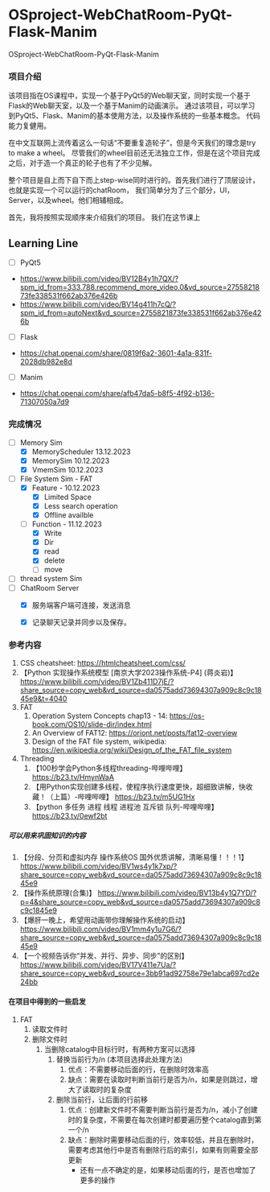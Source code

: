 # OSproject-WebChatRoom-PyQt-Flask-Manim
 OSproject-WebChatRoom-PyQt-Flask-Manim

### 项目介绍
该项目指在OS课程中，实现一个基于PyQt5的Web聊天室，同时实现一个基于Flask的Web聊天室，以及一个基于Manim的动画演示。
通过该项目，可以学习到PyQt5、Flask、Manim的基本使用方法，以及操作系统的一些基本概念。
代码能力复健用。

在中文互联网上流传着这么一句话“不要重复造轮子”，但是今天我们的理念是try to make a wheel。
尽管我们的wheel目前还无法独立工作，但是在这个项目完成之后，对于造一个真正的轮子也有了不少见解。

整个项目是自上而下自下而上step-wise同时进行的。首先我们进行了顶层设计，也就是实现一个可以运行的chatRoom，
我们简单分为了三个部分，UI，Server，以及wheel。他们相辅相成。

首先，我将按照实现顺序来介绍我们的项目。
我们在这节课上


## Learning Line
- [ ] PyQt5
- https://www.bilibili.com/video/BV12B4y1h7QX/?spm_id_from=333.788.recommend_more_video.0&vd_source=2755821873fe338531f662ab376e426b
- https://www.bilibili.com/video/BV14g411h7cQ/?spm_id_from=autoNext&vd_source=2755821873fe338531f662ab376e426b
- [ ] Flask
- https://chat.openai.com/share/0819f6a2-3601-4a1a-831f-2028db982e8d
- [ ] Manim
- https://chat.openai.com/share/afb47da5-b8f5-4f92-b136-71307050a7d9



### 完成情况
- [ ] Memory Sim
  - [X] MemoryScheduler 13.12.2023
  - [X] MemorySim 10.12.2023
  - [X] VmemSim   10.12.2023
- [ ] File System Sim - FAT
  - [x] Feature - 10.12.2023
    - [x] Limited Space 
    - [x] Less search operation
    - [x] Offline availble
  - [ ] Function - 11.12.2023
    - [x] Write
    - [x] Dir
    - [x] read
    - [x] delete
    - [ ] move
- [ ] thread system Sim
- [ ] ChatRoom Server
  - [X] 服务端客户端可连接，发送消息
  - [X] 记录聊天记录并同步以及保存。




### 参考内容


1. CSS cheatsheet: https://htmlcheatsheet.com/css/
2. 【Python 实现操作系统模型 [南京大学2023操作系统-P4] (蒋炎岩)】  https://www.bilibili.com/video/BV1Zb411D7jE/?share_source=copy_web&vd_source=da0575add73694307a909c8c9c1845e9&t=4040
3. FAT
    1. Operation System Concepts chap13 - 14: https://os-book.com/OS10/slide-dir/index.html
    2. An Overview of FAT12: https://oriont.net/posts/fat12-overview
    3. Design of the FAT file system, wikipedia: https://en.wikipedia.org/wiki/Design_of_the_FAT_file_system
4. Threading
   1. 【100秒学会Python多线程threading-哔哩哔哩】 https://b23.tv/HmynWaA
   2. 【用Python实现创建多线程，使程序执行速度更快，超细致讲解，快收藏！（上篇）-哔哩哔哩】 https://b23.tv/m5UG1Hx
   3. 【python 多任务 进程 线程 进程池 互斥锁 队列-哔哩哔哩】 https://b23.tv/0ewf2bt

##### 可以用来巩固知识的内容

1. 【分段、分页和虚拟内存 操作系统OS 国外优质讲解，清晰易懂！！！1】 https://www.bilibili.com/video/BV1ws4y1k7xp/?share_source=copy_web&vd_source=da0575add73694307a909c8c9c1845e9
2. 【操作系统原理(合集)】 https://www.bilibili.com/video/BV13b4y1Q7YD/?p=4&share_source=copy_web&vd_source=da0575add73694307a909c8c9c1845e9
3. 【爆肝一晚上，希望用动画带你理解操作系统的启动】 https://www.bilibili.com/video/BV1mm4y1u7G6/?share_source=copy_web&vd_source=da0575add73694307a909c8c9c1845e9
4. 【一个视频告诉你“并发、并行、异步、同步”的区别】 https://www.bilibili.com/video/BV17V411e7Ua/?share_source=copy_web&vd_source=3bb91ad92758e79e1abca697cd2e24bb



#### 在项目中得到的一些启发
1. FAT
   1. 读取文件时
   2. 删除文件时
       1. 当删除catalog中目标行时，有两种方案可以选择
           1. 替换当前行为/n (本项目选择此处理方法)
              1. 优点：不需要移动后面的行，在删除时效率高
              2. 缺点：需要在读取时判断当前行是否为/n，如果是则跳过，增大了读取时的复杂度
           2. 删除当前行，让后面的行前移
              1. 优点：创建新文件时不需要判断当前行是否为/n，减小了创建时的复杂度，不需要在每次创建时都要遍历整个catalog直到第一个/n
              2. 缺点：删除时需要移动后面的行，效率较低，并且在删除时，需要考虑其他行中是否有删除行后的索引，如果有则需要全部更新
                 - 还有一点不确定的是，如果移动后面的行，是否也增加了更多的操作